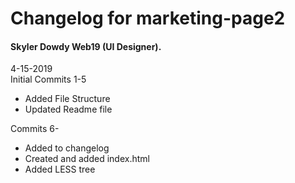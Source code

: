 # Changelog for marketing-page2

#### Skyler Dowdy Web19 (UI Designer).

4-15-2019  
Initial Commits 1-5
* Added File Structure
* Updated Readme file


Commits 6-  
* Added to changelog
* Created and added index.html
* Added LESS tree
